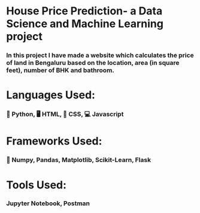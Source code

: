 # House Price Prediction- a Data Science and Machine Learning project
### In this project I have made a website which calculates the price of land in Bengaluru based on the location, area (in square feet), number of BHK and bathroom.
# Languages Used:
### 🐍 Python, 🖥️ HTML, 📱 CSS, 💻 Javascript
# Frameworks Used:
### 🧊 Numpy, Pandas, Matplotlib, Scikit-Learn, Flask
# Tools Used:
### Jupyter Notebook, Postman
